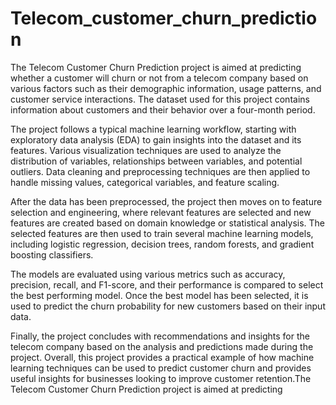 # Telecom_customer_churn_prediction
The Telecom Customer Churn Prediction project is aimed at predicting whether a customer will churn or not from a telecom company based on various factors such as their demographic information, usage patterns, and customer service interactions. The dataset used for this project contains information about customers and their behavior over a four-month period.

The project follows a typical machine learning workflow, starting with exploratory data analysis (EDA) to gain insights into the dataset and its features. Various visualization techniques are used to analyze the distribution of variables, relationships between variables, and potential outliers. Data cleaning and preprocessing techniques are then applied to handle missing values, categorical variables, and feature scaling.

After the data has been preprocessed, the project then moves on to feature selection and engineering, where relevant features are selected and new features are created based on domain knowledge or statistical analysis. The selected features are then used to train several machine learning models, including logistic regression, decision trees, random forests, and gradient boosting classifiers.

The models are evaluated using various metrics such as accuracy, precision, recall, and F1-score, and their performance is compared to select the best performing model. Once the best model has been selected, it is used to predict the churn probability for new customers based on their input data.

Finally, the project concludes with recommendations and insights for the telecom company based on the analysis and predictions made during the project. Overall, this project provides a practical example of how machine learning techniques can be used to predict customer churn and provides useful insights for businesses looking to improve customer retention.The Telecom Customer Churn Prediction project is aimed at predicting
